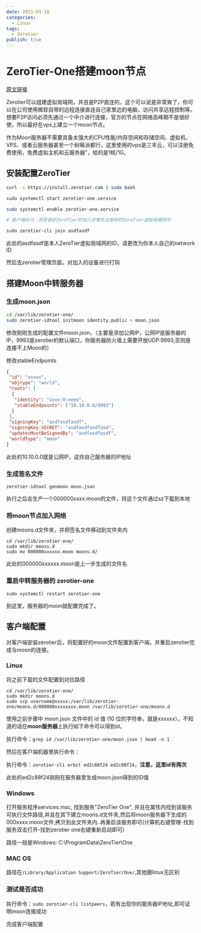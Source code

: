 ```yaml
---
date: 2021-03-18
categories:
  - Linux
tags:
  - Zerotier
publish: true
---
```

# ZeroTier-One搭建moon节点

[原文链接](https://zhuanlan.zhihu.com/p/123956151)

Zerotier可以组建虚拟局域网，并且是P2P直连的，这个可以说是非常爽了，你可以在公司使用微软自带的远程连接直连自己家里边的电脑，访问共享远程控制等。想要P2P访问必须先通过一个中介进行连接，官方的节点在网络高峰期不是很好使，所以最好在vps上建立一个moon节点。

作为Moon服务器不需要具备太强大的CPU性能/内存空间和存储空间，虚拟机、VPS、或者云服务器甚至一个树莓派都行，这里使用的vps是三丰云，可以注册免费使用，免费虚拟主机和云服务器”，给的是1核/1G。

## 安装配置ZeroTier

```sh
curl -s https://install.zerotier.com | sudo bash

sudo systemctl start zerotier-one.service

sudo systemctl enable zerotier-one.service

# 客户端执行：将安装好ZeroTier的加入你事先注册好的ZeroTier虚拟局域网中

sudo zerotier-cli join asdfasdf
```

此处的asdfasdf是本人ZeroTier虚拟局域网的ID，请更改为你本人自己的network ID

然后去zerotier管理页面，对加入的设备进行打钩

## 搭建Moon中转服务器

### 生成moon.json

```sh
cd /var/lib/zerotier-one/
sudo zerotier-idtool initmoon identity.public > moon.json
```

修改刚刚生成的配置文件moon.json，（主要是添加公网IP，公网IP是服务器的IP，9993是zerotier的默认端口，你服务器防火墙上需要开放UDP:9993,否则是连接不上Moon的）

修改stableEndpoints

```json
{
 "id": "xxxxx",
 "objtype": "world",
 "roots": [
  {
   "identity": "xxxx:0:eeee",
   "stableEndpoints": ["10.10.0.0/9993"]
  }
 ],
 "signingKey": "asdfasdfasdf",
 "signingKey_SECRET": "asdfasdfasdfasd",
 "updatesMustBeSignedBy": "asdfasdfasdf",
 "worldType": "moon"
}
```

此处的10.10.0.0就是公网IP，这你自己服务器的IP地址

### 生成签名文件

```shell
zerotier-idtool genmoon moon.json
```

执行之后会生产一个000000xxxx.moon的文件，将这个文件通过sz下载到本地

### 将moon节点加入网络

创建moons.d文件夹，并把签名文件移动到文件夹内

```shell
cd /var/lib/zerotier-one/
sudo mkdir moons.d
sudo mv 000000xxxxxx.moon moons.d/
```

此处的000000xxxxxx.moon是上一步生成的文件名

### 重启中转服务器的 zerotier-one

```shell
sudo systemctl restart zerotier-one
```

到这里，服务器的moon就配置完成了。

## 客户端配置

对客户端安装zerotier后，将配置好的moon文件配置到客户端，并重启zerotier完成与moon的连接。

### Linux

将之前下载的文件配置到对应路径

```shell
cd /var/lib/zerotier-one/
sudo mkdir moons.d
sudo scp username@xxxxx:/var/lib/zerotier-one/moons.d/000000xxxxxxxx.moon /var/lib/zerotier-one/moons.d
```

使用之前步骤中 moon.json 文件中的 id 值 (10 位的字符串，就是xxxxxx），不知道的话在**moon服务器**上执行如下命令可以得到id。

执行命令：```grep id /var/lib/zerotier-one/moon.json | head -n 1```

然后在客户端机器里执行命令：

执行命令：```zerotier-cli orbit ed2c88f24 ed2c88f24```，**注意，这里id有两次**

此处的ed2c88f24刚刚在服务器里生成moon.json得到的ID值

### Windows

打开服务程序services.msc, 找到服务"ZeroTier One", 并且在属性内找到该服务可执行文件路径,并且在其下建立moons.d文件夹,然后将moon服务器下生成的000xxxx.moon文件,拷贝到此文件夹内..再重启该服务即可(计算机右键管理-找到服务双击打开-找到zerotier one右键重新启动即可)

路径一般是Windows: C:\ProgramData\ZeroTier\One

### MAC OS

路径在```/Library/Application Support/ZeroTier/One/```,其他跟linux无区别

### 测试是否成功

执行命令：```sudo zerotier-cli listpeers```，若有出现你的服务器IP地址,即可证明moon连接成功

完成客户端配置
